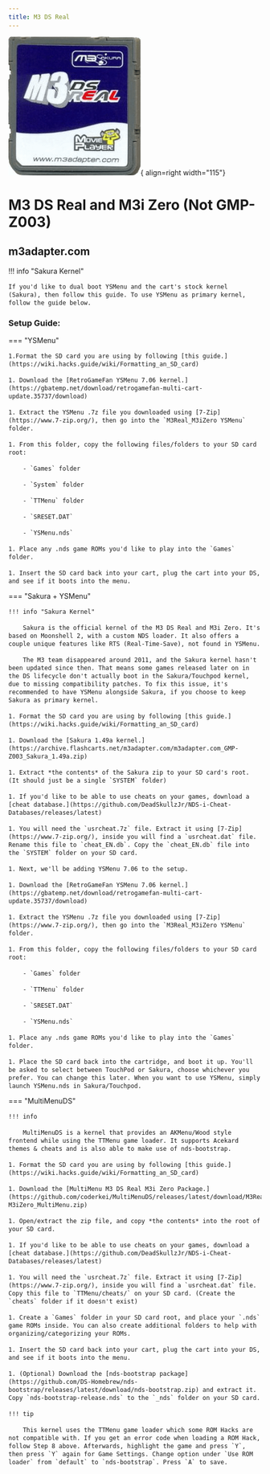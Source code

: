 ```yaml
---
title: M3 DS Real
---
```


![M3 DS Real](../images/m3dsreal.png){ align=right width="115"}
# M3 DS Real and M3i Zero (Not GMP-Z003)
## m3adapter.com

!!! info "Sakura Kernel"

    If you'd like to dual boot YSMenu and the cart's stock kernel (Sakura), then follow this guide. To use YSMenu as primary kernel, follow the guide below.

### Setup Guide:

=== "YSMenu"

    1.Format the SD card you are using by following [this guide.](https://wiki.hacks.guide/wiki/Formatting_an_SD_card)
    
    1. Download the [RetroGameFan YSMenu 7.06 kernel.](https://gbatemp.net/download/retrogamefan-multi-cart-update.35737/download)
    
    1. Extract the YSMenu .7z file you downloaded using [7-Zip](https://www.7-zip.org/), then go into the `M3Real_M3iZero YSMenu` folder.
    
    1. From this folder, copy the following files/folders to your SD card root:
    
        - `Games` folder
    
        - `System` folder
    
        - `TTMenu` folder
    
        - `SRESET.DAT`
    
        - `YSMenu.nds`
    
    1. Place any .nds game ROMs you'd like to play into the `Games` folder.
    
    1. Insert the SD card back into your cart, plug the cart into your DS, and see if it boots into the menu.

=== "Sakura + YSMenu"

    !!! info "Sakura Kernel"
    
        Sakura is the official kernel of the M3 DS Real and M3i Zero. It's based on Moonshell 2, with a custom NDS loader. It also offers a couple unique features like RTS (Real-Time-Save), not found in YSMenu.
        
        The M3 team disappeared around 2011, and the Sakura kernel hasn't been updated since then. That means some games released later on in the DS lifecycle don't actually boot in the Sakura/Touchpod kernel, due to missing compatibility patches. To fix this issue, it's recommended to have YSMenu alongside Sakura, if you choose to keep Sakura as primary kernel.
    
    1. Format the SD card you are using by following [this guide.](https://wiki.hacks.guide/wiki/Formatting_an_SD_card)
    
    1. Download the [Sakura 1.49a kernel.](https://archive.flashcarts.net/m3adapter.com/m3adapter.com_GMP-Z003_Sakura_1.49a.zip)
    
    1. Extract *the contents* of the Sakura zip to your SD card's root. (It should just be a single `SYSTEM` folder)
    
    1. If you'd like to be able to use cheats on your games, download a [cheat database.](https://github.com/DeadSkullzJr/NDS-i-Cheat-Databases/releases/latest)
    
    1. You will need the `usrcheat.7z` file. Extract it using [7-Zip](https://www.7-zip.org/), inside you will find a `usrcheat.dat` file. Rename this file to `cheat_EN.db`. Copy the `cheat_EN.db` file into the `SYSTEM` folder on your SD card.
    
    1. Next, we'll be adding YSMenu 7.06 to the setup.
    
    1. Download the [RetroGameFan YSMenu 7.06 kernel.](https://gbatemp.net/download/retrogamefan-multi-cart-update.35737/download)
    
    1. Extract the YSMenu .7z file you downloaded using [7-Zip](https://www.7-zip.org/), then go into the `M3Real_M3iZero YSMenu` folder.
    
    1. From this folder, copy the following files/folders to your SD card root:
    
        - `Games` folder
    
        - `TTMenu` folder
    
        - `SRESET.DAT`
    
        - `YSMenu.nds`
    
    1. Place any .nds game ROMs you'd like to play into the `Games` folder.
    
    1. Place the SD card back into the cartridge, and boot it up. You'll be asked to select between TouchPod or Sakura, choose whichever you prefer. You can change this later. When you want to use YSMenu, simply launch YSMenu.nds in Sakura/Touchpod.

=== "MultiMenuDS"

    !!! info

        MultiMenuDS is a kernel that provides an AKMenu/Wood style frontend while using the TTMenu game loader. It supports Acekard themes & cheats and is also able to make use of nds-bootstrap.

    1. Format the SD card you are using by following [this guide.](https://wiki.hacks.guide/wiki/Formatting_an_SD_card)

    1. Download the [MultiMenu M3 DS Real M3i Zero Package.](https://github.com/coderkei/MultiMenuDS/releases/latest/download/M3Real-M3iZero_MultiMenu.zip)

    1. Open/extract the zip file, and copy *the contents* into the root of your SD card.

    1. If you'd like to be able to use cheats on your games, download a [cheat database.](https://github.com/DeadSkullzJr/NDS-i-Cheat-Databases/releases/latest)

    1. You will need the `usrcheat.7z` file. Extract it using [7-Zip](https://www.7-zip.org/), inside you will find a `usrcheat.dat` file. Copy this file to `TTMenu/cheats/` on your SD card. (Create the `cheats` folder if it doesn't exist)

    1. Create a `Games` folder in your SD card root, and place your `.nds` game ROMs inside. You can also create additional folders to help with organizing/categorizing your ROMs.

    1. Insert the SD card back into your cart, plug the cart into your DS, and see if it boots into the menu.

    1. (Optional) Download the [nds-bootstrap package](https://github.com/DS-Homebrew/nds-bootstrap/releases/latest/download/nds-bootstrap.zip) and extract it. Copy `nds-bootstrap-release.nds` to the `_nds` folder on your SD card.

    !!! tip

        This kernel uses the TTMenu game loader which some ROM Hacks are not compatible with. If you get an error code when loading a ROM Hack, follow Step 8 above. Afterwards, highlight the game and press `Y`, then press `Y` again for Game Settings. Change option under `Use ROM loader` from `default` to `nds-bootstrap`. Press `A` to save.